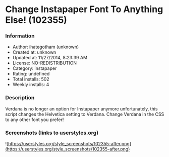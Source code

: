 # Change Instapaper Font To Anything Else! (102355)

### Information
- Author: ihategotham (unknown)
- Created at: unknown
- Updated at: 11/27/2014, 8:23:39 AM
- License: NO-REDISTRIBUTION
- Category: instapaper
- Rating: undefined
- Total installs: 502
- Weekly installs: 4


### Description
Verdana is no longer an option for Instapaper anymore unfortunately, this script changes the Helvetica setting to Verdana. Change Verdana in the CSS to any other font you prefer!


### Screenshots (links to userstyles.org)
![https://userstyles.org/style_screenshots/102355-after.png](https://userstyles.org/style_screenshots/102355-after.png)


